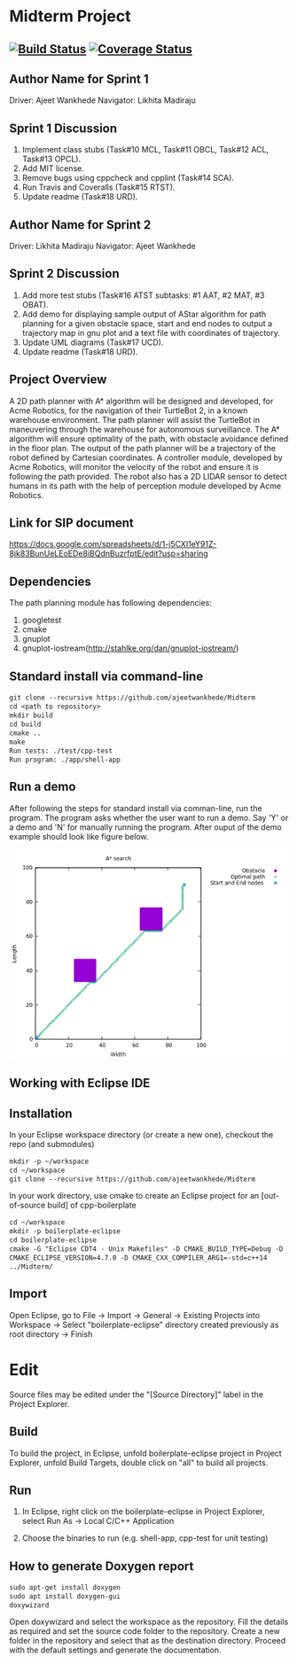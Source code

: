 # Midterm Project
[![Build Status](https://travis-ci.org/ajeetwankhede/Midterm.svg?branch=master)](https://travis-ci.org/ajeetwankhede/Midterm) 
[![Coverage Status](https://coveralls.io/repos/github/ajeetwankhede/Midterm/badge.svg?branch=master)](https://coveralls.io/github/ajeetwankhede/Midterm?branch=master)
---

## Author Name for Sprint 1
Driver: Ajeet Wankhede
Navigator: Likhita Madiraju

## Sprint 1 Discussion 
1. Implement class stubs (Task#10 MCL, Task#11 OBCL, Task#12 ACL, Task#13 OPCL).
2. Add MIT license.
3. Remove bugs using cppcheck and cpplint (Task#14 SCA).
4. Run Travis and Coveralls (Task#15 RTST).
5. Update readme (Task#18 URD).

## Author Name for Sprint 2
Driver: Likhita Madiraju
Navigator: Ajeet Wankhede

## Sprint 2 Discussion
1. Add more test stubs (Task#16 ATST subtasks: #1 AAT, #2 MAT, #3 OBAT).
2. Add demo for displaying sample output of AStar algorithm for path planning for a given obstacle space, start and end nodes to output a trajectory map in gnu plot and a text file with coordinates of trajectory.
3. Update UML diagrams (Task#17 UCD).
4. Update readme (Task#18 URD).

## Project Overview

A 2D path planner with A* algorithm will be designed and developed, for Acme Robotics, for the navigation of their TurtleBot 2, in a known warehouse environment. The path planner will assist the TurtleBot in maneuvering through the warehouse for autonomous surveillance. The A* algorithm will ensure optimality of the path, with obstacle avoidance defined in the floor plan. The output of the path planner will be a trajectory of the robot defined by Cartesian coordinates. A controller module, developed by Acme Robotics, will monitor the velocity of the robot and ensure it is following the path provided. The robot also has a 2D LIDAR sensor to detect humans in its path with the help of perception module developed
by Acme Robotics.

## Link for SIP document
https://docs.google.com/spreadsheets/d/1-j5CXI1eY91Z-8jk83BunUeLEoEDe8iBQdnBuzrfptE/edit?usp=sharing 

## Dependencies

The path planning module has following dependencies:
1. googletest
2. cmake
3. gnuplot
4. gnuplot-iostream(http://stahlke.org/dan/gnuplot-iostream/)

## Standard install via command-line
```
git clone --recursive https://github.com/ajeetwankhede/Midterm
cd <path to repository>
mkdir build
cd build
cmake ..
make
Run tests: ./test/cpp-test
Run program: ./app/shell-app
```
## Run a demo
After following the steps for standard install via comman-line, run the program. The program asks whether the user want to run a demo. Say 'Y' or a demo and 'N' for manually running the program. After ouput of the demo example should look like figure below.

<p align="center">
<img src="/output/demo_output.png">
</p>

## Working with Eclipse IDE ##

## Installation

In your Eclipse workspace directory (or create a new one), checkout the repo (and submodules)
```
mkdir -p ~/workspace
cd ~/workspace
git clone --recursive https://github.com/ajeetwankhede/Midterm
```

In your work directory, use cmake to create an Eclipse project for an [out-of-source build] of cpp-boilerplate

```
cd ~/workspace
mkdir -p boilerplate-eclipse
cd boilerplate-eclipse
cmake -G "Eclipse CDT4 - Unix Makefiles" -D CMAKE_BUILD_TYPE=Debug -D CMAKE_ECLIPSE_VERSION=4.7.0 -D CMAKE_CXX_COMPILER_ARG1=-std=c++14 ../Midterm/
```

## Import

Open Eclipse, go to File -> Import -> General -> Existing Projects into Workspace -> 
Select "boilerplate-eclipse" directory created previously as root directory -> Finish

# Edit

Source files may be edited under the "[Source Directory]" label in the Project Explorer.


## Build

To build the project, in Eclipse, unfold boilerplate-eclipse project in Project Explorer,
unfold Build Targets, double click on "all" to build all projects.

## Run

1. In Eclipse, right click on the boilerplate-eclipse in Project Explorer,
select Run As -> Local C/C++ Application

2. Choose the binaries to run (e.g. shell-app, cpp-test for unit testing)


## How to generate Doxygen report

```
sudo apt-get install doxygen
sudo apt install doxygen-gui
doxywizard
```
Open doxywizard and select the workspace as the repository. Fill the details as required and set the source code folder to the repository. Create a new folder in the repository and select that as the destination directory. Proceed with the default settings and generate the documentation.
